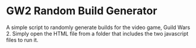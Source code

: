 # GW2 Random Build Generator

A simple script to randomly generate builds for the video game, Guild Wars 2. Simply open the HTML file from a folder that includes the two javascript files to run it.
